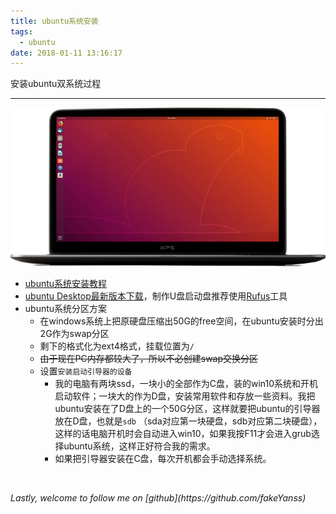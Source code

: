 ```yaml
---
title: ubuntu系统安装
tags:
  - ubuntu
date: 2018-01-11 13:16:17
---
```

安装ubuntu双系统过程
<!-- more -->

---

![](https://raw.githubusercontent.com/fakeYanss/imgplace/master/2019/20190429231432.png)

* [ubuntu系统安装教程](https://tutorials.ubuntu.com/tutorial/tutorial-create-a-usb-stick-on-windows#0)
* [ubuntu Desktop最新版本下载](https://www.ubuntu.com/download/desktop)，制作U盘启动盘推荐使用[Rufus](https://rufus.akeo.ie/)工具
* ubuntu系统分区方案
  * 在windows系统上把原硬盘压缩出50G的free空间，在ubuntu安装时分出2G作为swap分区
  * 剩下的格式化为ext4格式，挂载位置为`/`
  * ~~由于现在PC内存都较大了，所以不必创建swap交换分区~~
  * 设置`安装启动引导器的设备`
    * 我的电脑有两块ssd，一块小的全部作为C盘，装的win10系统和开机启动软件；一块大的作为D盘，安装常用软件和存放一些资料。我把ubuntu安装在了D盘上的一个50G分区，这样就要把ubuntu的引导器放在D盘，也就是`sdb` （sda对应第一块硬盘，sdb对应第二块硬盘），这样的话电脑开机时会自动进入win10，如果我按F11才会进入grub选择ubuntu系统，这样正好符合我的需求。
    * 如果把引导器安装在C盘，每次开机都会手动选择系统。

<br>
<p id="div-border-top-red"><i>Lastly, welcome to follow me on [github](https://github.com/fakeYanss)</i></p>